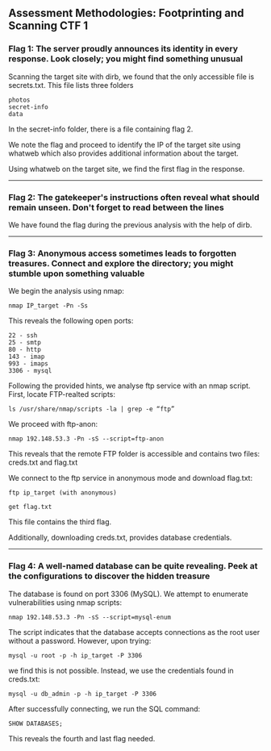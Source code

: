 ## Assessment Methodologies: Footprinting and Scanning CTF 1

### Flag 1: The server proudly announces its identity in every response. Look closely; you might find something unusual

Scanning the target site with dirb, we found that the only accessible file is secrets.txt.
This file lists three folders
```
photos
secret-info
data
```
In the secret-info folder, there is a file containing flag 2.

We note the flag and proceed to identify the IP of the target site using whatweb which also provides additional information about the target.

Using whatweb on the target site, we find the first flag in the response.

***

### Flag 2: The gatekeeper's instructions often reveal what should remain unseen. Don't forget to read between the lines

We have found the flag during the previous analysis with the help of dirb.

***

### Flag 3: Anonymous access sometimes leads to forgotten treasures. Connect and explore the directory; you might stumble upon something valuable

We begin the analysis using nmap:
```
nmap IP_target -Pn -Ss
```
This reveals the following open ports:
```
22 - ssh
25 - smtp
80 - http
143 - imap
993 - imaps
3306 - mysql
```

Following the provided hints, we analyse ftp service with an nmap script.
First, locate FTP-realted scripts:
```
ls /usr/share/nmap/scripts -la | grep -e “ftp”
```
We proceed with ftp-anon:
```
nmap 192.148.53.3 -Pn -sS --script=ftp-anon
```
This reveals that the remote FTP folder is accessible and contains two files: creds.txt and flag.txt

We connect to the ftp service in anonymous mode and download flag.txt:
```
ftp ip_target (with anonymous)
```
```
get flag.txt
```

This file contains the third flag.

Additionally, downloading creds.txt, provides database credentials.

***

### Flag 4: A well-named database can be quite revealing. Peek at the configurations to discover the hidden treasure

The database is found on port 3306 (MySQL). We attempt to enumerate vulnerabilities using nmap scripts:
```
nmap 192.148.53.3 -Pn -sS --script=mysql-enum
```
The script indicates that the database accepts connections as the root user without a password. However, upon trying:
```
mysql -u root -p -h ip_target -P 3306
```
we find this is not possible.
Instead, we use the credentials found in creds.txt:
```
mysql -u db_admin -p -h ip_target -P 3306
```
After successfully connecting, we run the SQL command:
```
SHOW DATABASES;
```
This reveals the fourth and last flag needed.
